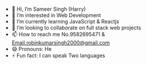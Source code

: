 - 👋 Hi, I’m Sameer Singh (Harry)
- 👀 I’m interested in Web Development
- 🌱 I’m currently learning JavaScript & Reactjs
- 💞️ I’m looking to collaborate on full stack web projects
- 📫 How to reach me No.9582695471 & Email.robinkumarsingh2000@gmail.com
- 😄 Pronouns: He
- ⚡ Fun fact:  I can speak Two languages

<!---
sameersinghharry2000/sameersinghharry2000 is a ✨ special ✨ repository because its `README.md` (this file) appears on your GitHub profile.
You can click the Preview link to take a look at your changes.
--->
